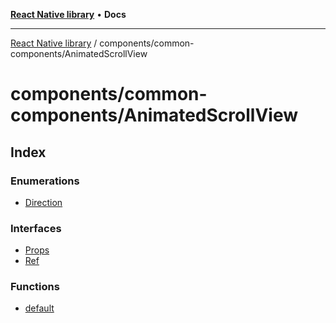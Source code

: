 [**React Native library**](../../../index.md) • **Docs**

***

[React Native library](../../../modules.md) / components/common-components/AnimatedScrollView

# components/common-components/AnimatedScrollView

## Index

### Enumerations

- [Direction](enumerations/Direction.md)

### Interfaces

- [Props](interfaces/Props.md)
- [Ref](interfaces/Ref.md)

### Functions

- [default](functions/default.md)
